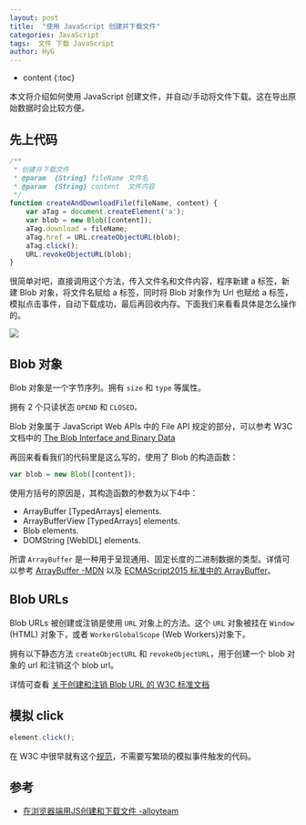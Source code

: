 ```yaml
---
layout: post
title:  "使用 JavaScript 创建并下载文件"
categories: JavaScript
tags:  文件 下载 JavaScript
author: HyG
---
```


* content
{:toc}

本文将介绍如何使用 JavaScript 创建文件，并自动/手动将文件下载。这在导出原始数据时会比较方便。

## 先上代码

```js
/**
 * 创建并下载文件
 * @param  {String} fileName 文件名
 * @param  {String} content  文件内容
 */
function createAndDownloadFile(fileName, content) {
    var aTag = document.createElement('a');
    var blob = new Blob([content]);
    aTag.download = fileName;
    aTag.href = URL.createObjectURL(blob);
    aTag.click();
    URL.revokeObjectURL(blob);
}
```

很简单对吧，直接调用这个方法，传入文件名和文件内容，程序新建 a 标签，新建 Blob 对象，将文件名赋给 a 标签，同时将 Blob 对象作为 Url 也赋给 a 标签，模拟点击事件，自动下载成功，最后再回收内存。下面我们来看看具体是怎么操作的。





![](https://img.alicdn.com/tfs/TB16.GnOpXXXXXdapXXXXXXXXXX-307-134.png)

## Blob 对象

Blob 对象是一个字节序列。拥有 `size` 和 `type` 等属性。

拥有 2 个只读状态 `OPEND` 和 `CLOSED。`

Blob 对象属于 JavaScript Web APIs 中的 File API 规定的部分，可以参考 W3C 文档中的 [ The Blob Interface and Binary Data](https://www.w3.org/TR/2015/WD-FileAPI-20150421/#blob)

再回来看看我们的代码里是这么写的，使用了 Blob 的构造函数：

```js
var blob = new Blob([content]);
```

使用方括号的原因是，其构造函数的参数为以下4中：

- ArrayBuffer [TypedArrays] elements.
- ArrayBufferView [TypedArrays] elements.
- Blob elements.
- DOMString [WebIDL] elements.

所谓 `ArrayBuffer` 是一种用于呈现通用、固定长度的二进制数据的类型。详情可以参考 [ArrayBuffer -MDN](https://developer.mozilla.org/zh-CN/docs/Web/JavaScript/Reference/Global_Objects/ArrayBuffer) 以及 [ECMAScript2015 标准中的 ArrayBuffer](http://www.ecma-international.org/ecma-262/6.0/#sec-arraybuffer-objects)。

## Blob URLs

Blob URLs 被创建或注销是使用 `URL` 对象上的方法。这个 `URL` 对象被挂在 `Window` (HTML) 对象下，或者 `WorkerGlobalScope` (Web Workers)对象下。

拥有以下静态方法 `createObjectURL` 和 `revokeObjectURL`，用于创建一个 blob 对象的 url 和注销这个 blob url。

详情可查看 [关于创建和注销 Blob URL 的 W3C 标准文档]( https://www.w3.org/TR/2015/WD-FileAPI-20150421/#creating-revoking)

## 模拟 click

```js
element.click();
```

在 W3C 中很早就有这个[规范](https://www.w3.org/TR/DOM-Level-2-HTML/html.html#ID-2651361)，不需要写繁琐的模拟事件触发的代码。


## 参考

- [在浏览器端用JS创建和下载文件 -alloyteam](http://www.alloyteam.com/2014/01/use-js-file-download/)
